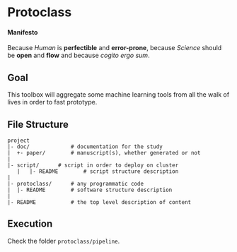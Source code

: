 Protoclass
=========

#### Manifesto

Because *Human* is **perfectible** and **error-prone**, because *Science* should be **open** and **flow** and because *cogito ergo sum*.

Goal
----

This toolbox will aggregate some machine learning tools from all the walk of lives in order to fast prototype.

File Structure
--------------

    project
    |- doc/             # documentation for the study
    |  +- paper/        # manuscript(s), whether generated or not
    |
    |- script/		# script in order to deploy on cluster
       |   |- README        # script structure description 
    |
    |- protoclass/      # any programmatic code
	|  |- README        # software structure description
    |
    |- README           # the top level description of content

Execution
---------

Check the folder `protoclass/pipeline`.
